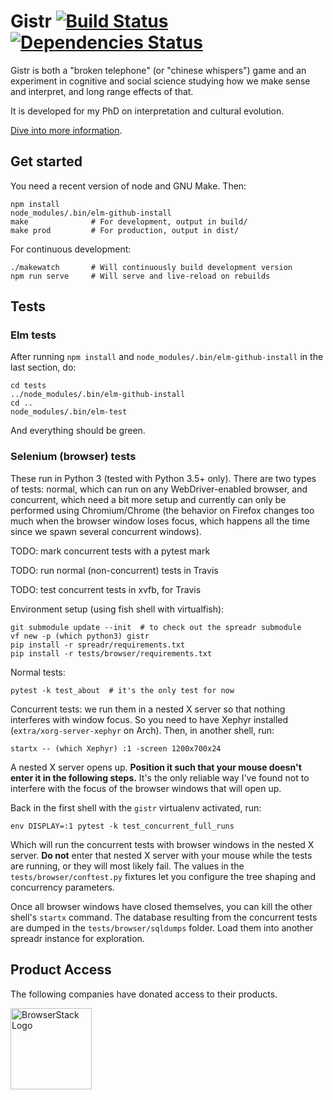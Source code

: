 Gistr [![Build Status](https://travis-ci.org/interpretation-experiment/gistr-app.svg?branch=master)](https://travis-ci.org/interpretation-experiment/gistr-app) [![Dependencies Status](https://david-dm.org/interpretation-experiment/gistr-app.svg)](https://david-dm.org/interpretation-experiment/gistr-app)
=====

Gistr is both a "broken telephone" (or "chinese whispers") game and an
experiment in cognitive and social science studying how we make sense and
interpret, and long range effects of that.

It is developed for my PhD on interpretation and cultural evolution.

[Dive into more information](https://github.com/interpretation-experiment/gistr-app/wiki).


Get started
-----------

You need a recent version of node and GNU Make. Then:

```
npm install
node_modules/.bin/elm-github-install
make              # For development, output in build/
make prod         # For production, output in dist/
```

For continuous development:

```
./makewatch       # Will continuously build development version
npm run serve     # Will serve and live-reload on rebuilds
```


Tests
-----


### Elm tests

After running `npm install` and `node_modules/.bin/elm-github-install` in the last section, do:

```
cd tests
../node_modules/.bin/elm-github-install
cd ..
node_modules/.bin/elm-test
```

And everything should be green.


### Selenium (browser) tests

These run in Python 3 (tested with Python 3.5+ only). There are two types of tests: normal, which can run on any WebDriver-enabled browser, and concurrent, which need a bit more setup and currently can only be performed using Chromium/Chrome (the behavior on Firefox changes too much when the browser window loses focus, which happens all the time since we spawn several concurrent windows).

TODO: mark concurrent tests with a pytest mark

TODO: run normal (non-concurrent) tests in Travis

TODO: test concurrent tests in xvfb, for Travis

Environment setup (using fish shell with virtualfish):

```
git submodule update --init  # to check out the spreadr submodule
vf new -p (which python3) gistr
pip install -r spreadr/requirements.txt
pip install -r tests/browser/requirements.txt
```

Normal tests:

```
pytest -k test_about  # it's the only test for now
```

Concurrent tests: we run them in a nested X server so that nothing interferes with window focus. So you need to have Xephyr installed (`extra/xorg-server-xephyr` on Arch). Then, in another shell, run:

```
startx -- (which Xephyr) :1 -screen 1200x700x24
```

A nested X server opens up. **Position it such that your mouse doesn't enter it in the following steps.** It's the only reliable way I've found not to interfere with the focus of the browser windows that will open up.

Back in the first shell with the `gistr` virtualenv activated, run:

```
env DISPLAY=:1 pytest -k test_concurrent_full_runs
```

Which will run the concurrent tests with browser windows in the nested X server. **Do not** enter that nested X server with your mouse while the tests are running, or they will most likely fail. The values in the `tests/browser/conftest.py` fixtures let you configure the tree shaping and concurrency parameters.

Once all browser windows have closed themselves, you can kill the other shell's `startx` command. The database resulting from the concurrent tests are dumped in the `tests/browser/sqldumps` folder. Load them into another spreadr instance for exploration.


Product Access
--------------

The following companies have donated access to their products.

<a href="https://www.browserstack.com/" title="BrowserStack Website">
  <img src="https://github.com/interpretation-experiment/gistr-app/blob/master/src/assets/img/browser-stack.png" alt="BrowserStack Logo" width="130px"/>
</a>
